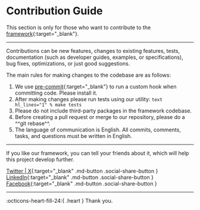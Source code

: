 # Contribution Guide

This section is only for those who want to contribute to the [framework](https://github.com/componego/componego){:target="_blank"}.

<hr/>

Contributions can be new features, changes to existing features, tests, documentation (such as developer guides, examples, or specifications), bug fixes, optimizations, or just good suggestions.

The main rules for making changes to the codebase are as follows:

1. We use [pre-commit](https://pre-commit.com/){:target="_blank"} to run a custom hook when committing code. Please install it.
2. After making changes please run tests using our utility:
       ```text hl_lines="1"
       % make tests
       ```
3. Please do not include third-party packages in the framework codebase.
4. Before creating a pull request or merge to our repository, please do a ^^git rebase^^.
5. The language of communication is English. All commits, comments, tasks, and questions must be written in English.

<hr/>

If you like our framework, you can tell your friends about it, which will help this project develop further.

[Twitter | X](https://twitter.com/share?url=github.com%2Fcomponego%2Fcomponego){:target="_blank" .md-button .social-share-button }
[LinkedIn](https://www.linkedin.com/sharing/share-offsite/?url=github.com%2Fcomponego%2Fcomponego){:target="_blank" .md-button .social-share-button }
[Facebook](https://www.facebook.com/sharer/sharer.php?u=github.com%2Fcomponego%2Fcomponego){:target="_blank" .md-button .social-share-button }
<hr/>

:octicons-heart-fill-24:{ .heart } Thank you.
